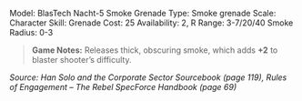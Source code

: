 Model: BlasTech Nacht-5 Smoke Grenade
Type: Smoke grenade
Scale: Character
Skill: Grenade
Cost: 25
Availability: 2, R
Range: 3-7/20/40
Smoke Radius: 0-3

> **Game Notes:** 
> Releases thick, obscuring smoke, which adds **+2** to blaster shooter’s difficulty.

*Source: Han Solo and the Corporate Sector Sourcebook (page 119), Rules of Engagement – The Rebel SpecForce Handbook (page 69)*